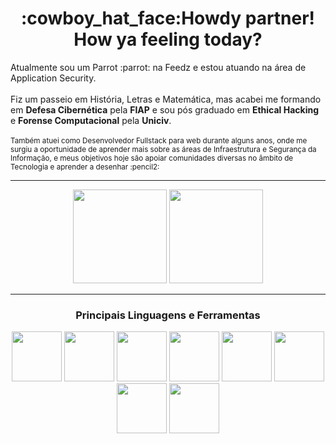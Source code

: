 <h1 align="center">:cowboy_hat_face:Howdy partner!<br>How ya feeling today?</h1>

<div align="left">
Atualmente sou um Parrot :parrot: na Feedz e estou atuando na área de Application Security. 
<br><br>
Fiz um passeio em História, Letras e Matemática, mas acabei me formando em <strong>Defesa Cibernética</strong> pela <strong>FIAP</strong> e sou pós graduado em <strong>Ethical Hacking</strong> e <strong>Forense Computacional</strong> pela <strong>Uniciv</strong>.
<br><br>
<small>Também atuei como Desenvolvedor Fullstack para web durante alguns anos, onde me surgiu a oportunidade de aprender mais sobre as áreas de Infraestrutura e Segurança da Informação, e meus objetivos hoje são apoiar comunidades diversas no âmbito de Tecnologia e aprender a desenhar :pencil2:</small>
</div>

**********

<div align="center">
  <img height="150em" src="https://github-readme-stats-eight-theta.vercel.app/api?username=HillGnur&show_icons=true&theme=radical&include_all_commits=true&count_private=true"/>
  <img height="150em" src="https://github-readme-stats-eight-theta.vercel.app/api/top-langs/?username=HillGnur&layout=compact&langs_count=8&theme=radical"/>
<div>

***********

<h3 align="center">Principais Linguagens e Ferramentas</h3>
<img src="https://github.com/yurijserrano/Github-Profile-Readme-Logos/blob/master/programming%20languages/bash.svg" width="80px"/>
<img src="https://github.com/yurijserrano/Github-Profile-Readme-Logos/blob/master/programming%20languages/javascript.svg" width="80px"/>
<img src="https://github.com/yurijserrano/Github-Profile-Readme-Logos/blob/master/programming%20languages/php.png" width="80px"/>
<img src="https://github.com/yurijserrano/Github-Profile-Readme-Logos/blob/master/programming%20languages/python.svg" width="80px"/>
<img src="https://github.com/yurijserrano/Github-Profile-Readme-Logos/blob/master/programming%20languages/c%2B%2B.svg" width="80px"/>
<img src="https://github.com/yurijserrano/Github-Profile-Readme-Logos/blob/master/databases/mysql.svg" width="80px"/>
<img src="https://github.com/yurijserrano/Github-Profile-Readme-Logos/blob/master/databases/postgresql.svg" width="80px"/>
<img src="https://github.com/yurijserrano/Github-Profile-Readme-Logos/blob/master/frameworks/nodejs.svg" width="80px"/>
